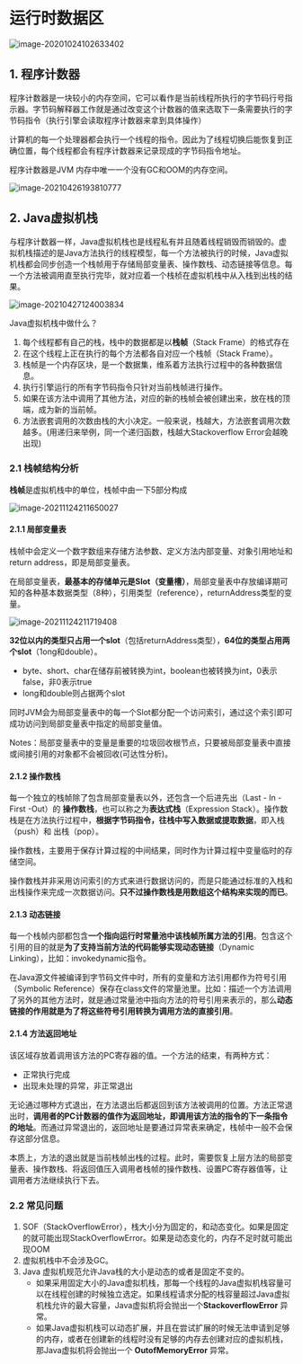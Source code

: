 # 运行时数据区

![image-20201024102633402](..\..\pic\image-20201024102633402.png)



## 1.	程序计数器

程序计数器是一块较小的内存空间，它可以看作是当前线程所执行的字节码行号指示器。字节码解释器工作就是通过改变这个计数器的值来选取下一条需要执行的字节码指令（执行引擎会读取程序计数器来拿到具体操作）

计算机的每一个处理器都会执行一个线程的指令。因此为了线程切换后能恢复到正确位置，每个线程都会有程序计数器来记录现成的字节码指令地址。

程序计数器是JVM 内存中唯一一个没有GC和OOM的内存空间。

![image-20210426193810777](..\..\pic\image-20210426193810777.png)



## 2.	Java虚拟机栈

与程序计数器一样，Java虚拟机栈也是线程私有并且随着线程销毁而销毁的。虚拟机栈描述的是Java方法执行的线程模型，每一个方法被执行的时候，Java虚拟机栈都会同步创造一个栈帧用于存储局部变量表、操作数栈、动态链接等信息。每一个方法被调用直至执行完毕，就对应着一个栈桢在虚拟机栈中从入栈到出栈的结果。

![image-20210427124003834](..\..\pic\image-20210427124003834.png)

Java虚拟机栈中做什么？

1. 每个线程都有自己的栈，栈中的数据都是以**栈帧**（Stack Frame）的格式存在
2. 在这个线程上正在执行的每个方法都各自对应一个栈帧（Stack Frame）。
3. 栈帧是一个内存区块，是一个数据集，维系着方法执行过程中的各种数据信息。
4. 执行引擎运行的所有字节码指令只针对当前栈帧进行操作。
5. 如果在该方法中调用了其他方法，对应的新的栈帧会被创建出来，放在栈的顶端，成为新的当前帧。
6. 方法嵌套调用的次数由栈的大小决定。一般来说，栈越大，方法嵌套调用次数越多。(用递归来举例，同一个递归函数，栈越大Stackoverflow Error会越晚出现)

### 2.1	栈帧结构分析

**栈帧**是虚拟机栈中的单位，栈帧中由一下5部分构成

![image-20211124211650027](..\..\pic\image-20211124211650027.png)



#### 2.1.1	局部变量表

栈帧中会定义一个数字数组来存储方法参数、定义方法内部变量、对象引用地址和return address，即是局部变量表。 

在局部变量表，**最基本的存储单元是Slot（变量槽）**，局部变量表中存放编译期可知的各种基本数据类型（8种），引用类型（reference），returnAddress类型的变量。

![image-20211124211719408](..\..\pic\image-20211124211719408.png)



**32位以内的类型只占用一个slot**（包括returnAddress类型），**64位的类型占用两个slot**（1ong和double）。

- byte、short、char在储存前被转换为int，boolean也被转换为int，0表示false，非0表示true
- long和double则占据两个slot

同时JVM会为局部变量表中的每一个Slot都分配一个访问索引，通过这个索引即可成功访问到局部变量表中指定的局部变量值。



Notes：局部变量表中的变量是重要的垃圾回收根节点，只要被局部变量表中直接或间接引用的对象都不会被回收(可达性分析)。



#### 2.1.2	操作数栈

每一个独立的栈帧除了包含局部变量表以外，还包含一个后进先出（Last - In - First -Out）的 **操作数栈**，也可以称之为**表达式栈**（Expression Stack）。操作数栈是在方法执行过程中，**根据字节码指令，往栈中写入数据或提取数据**，即入栈（push）和 出栈（pop）。

操作数栈，主要用于保存计算过程的中间结果，同时作为计算过程中变量临时的存储空间。

操作数栈并非采用访问索引的方式来进行数据访问的，而是只能通过标准的入栈和出栈操作来完成一次数据访问。**只不过操作数栈是用数组这个结构来实现的而已**。

#### 2.1.3	动态链接

每一个栈帧内部都包含**一个指向运行时常量池中该栈帧所属方法的引用**。包含这个引用的目的就是**为了支持当前方法的代码能够实现动态链接**（Dynamic Linking），比如：invokedynamic指令。

在Java源文件被编译到字节码文件中时，所有的变量和方法引用都作为符号引用（Symbolic Reference）保存在class文件的常量池里。比如：描述一个方法调用了另外的其他方法时，就是通过常量池中指向方法的符号引用来表示的，那么**动态链接的作用就是为了将这些符号引用转换为调用方法的直接引用**。

#### 2.1.4	方法返回地址

该区域存放着调用该方法的PC寄存器的值。一个方法的结束，有两种方式：

- 正常执行完成
- 出现未处理的异常，非正常退出

无论通过哪种方式退出，在方法退出后都返回到该方法被调用的位置。方法正常退出时，**调用者的PC计数器的值作为返回地址，即调用该方法的指令的下一条指令的地址**。而通过异常退出的，返回地址是要通过异常表来确定，栈帧中一般不会保存这部分信息。

 本质上，方法的退出就是当前栈帧出栈的过程。此时，需要恢复上层方法的局部变量表、操作数栈、将返回值压入调用者栈帧的操作数栈、设置PC寄存器值等，让调用者方法继续执行下去。

### 2.2	常见问题

1. SOF（StackOverflowError），栈大小分为固定的，和动态变化。如果是固定的就可能出现StackOverflowError。如果是动态变化的，内存不足时就可能出现OOM
2. 虚拟机栈中不会涉及GC。
3. Java 虚拟机规范允许Java栈的大小是动态的或者是固定不变的。
   - 如果采用固定大小的Java虚拟机栈，那每一个线程的Java虚拟机栈容量可以在线程创建的时候独立选定。如果线程请求分配的栈容量超过Java虚拟机栈允许的最大容量，Java虚拟机将会抛出一个**StackoverflowError** 异常。
   - 如果Java虚拟机栈可以动态扩展，并且在尝试扩展的时候无法申请到足够的内存，或者在创建新的线程时没有足够的内存去创建对应的虚拟机栈，那Java虚拟机将会抛出一个 **OutofMemoryError** 异常。